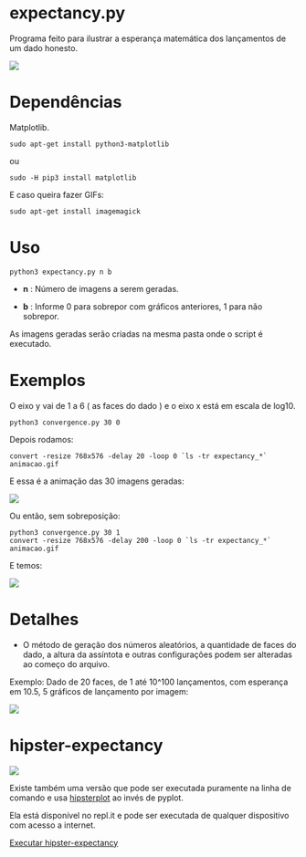 # expectancy.py

Programa feito para ilustrar a esperança matemática dos lançamentos de um dado honesto.

![](https://i.imgur.com/JkV1asn.gif)

# Dependências

Matplotlib.

    sudo apt-get install python3-matplotlib

ou

    sudo -H pip3 install matplotlib

E caso queira fazer GIFs:

    sudo apt-get install imagemagick

# Uso

    python3 expectancy.py n b

* **n** : Número de imagens a serem geradas.

* **b** : Informe 0 para sobrepor com gráficos anteriores, 1 para não sobrepor.

As imagens geradas serão criadas na mesma pasta onde o script é executado. 

# Exemplos

O eixo y vai de 1 a 6 ( as faces do dado ) e o eixo x está em escala de log10.

    python3 convergence.py 30 0

Depois rodamos:

    convert -resize 768x576 -delay 20 -loop 0 `ls -tr expectancy_*` animacao.gif

E essa é a animação das 30 imagens geradas:

![](https://i.imgur.com/yhlNqzh.gif)

Ou então, sem sobreposição:

    python3 convergence.py 30 1
    convert -resize 768x576 -delay 200 -loop 0 `ls -tr expectancy_*` animacao.gif

E temos:

![](https://i.imgur.com/JkV1asn.gif)

# Detalhes

* O método de geração dos números aleatórios, a quantidade de faces do dado, a altura da assíntota e outras configurações podem ser alteradas ao começo do arquivo.

Exemplo: Dado de 20 faces, de 1 até 10^100 lançamentos, com esperança em 10.5, 5 gráficos de lançamento por imagem:

![](https://i.imgur.com/F4Odjt6.png)

# hipster-expectancy

![](https://i.imgur.com/jmSl7UX.png)

Existe também uma versão que pode ser executada puramente na linha de comando e usa [hipsterplot](https://github.com/imh/hipsterplot) ao invés de pyplot.

Ela está disponível no repl.it e pode ser executada de qualquer dispositivo com acesso a internet.

[Executar hipster-expectancy](https://repl.it/@ruanchaves/hispter-expectancy)
